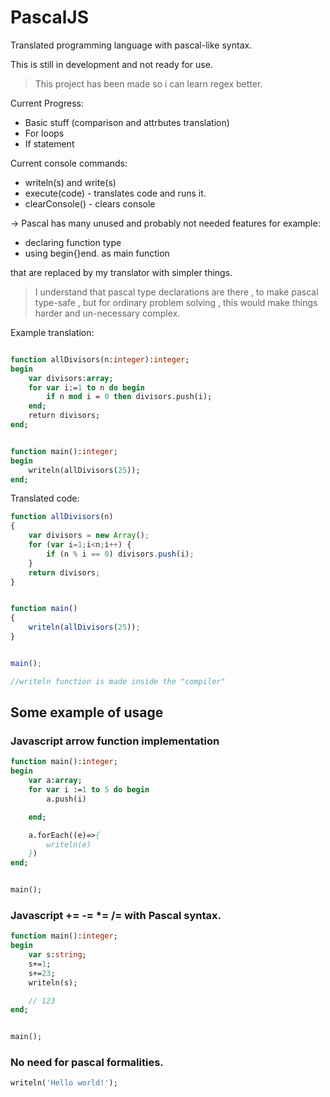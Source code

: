 # PascalJS
Translated programming language with pascal-like syntax.


This is still in development and not ready for use.

> This project has been made so i can learn regex better.

Current Progress:
- Basic stuff (comparison and attrbutes translation)
- For loops
- If statement

Current console commands:
- writeln(s) and write(s)
- execute(code) - translates code and runs it.
- clearConsole() - clears console

-> Pascal has many unused and probably not needed features for example:
- declaring function type
- using begin{}end. as main function

that are replaced by my translator with simpler things.

> I understand that pascal type declarations are there , to make pascal type-safe , but for ordinary problem solving , this would make things harder and un-necessary complex.

Example translation:
```Pascal

function allDivisors(n:integer):integer;
begin
    var divisors:array;
    for var i:=1 to n do begin
        if n mod i = 0 then divisors.push(i);
    end;
    return divisors;
end;


function main():integer;
begin
    writeln(allDivisors(25));
end;

```
Translated code:
```Javascript
function allDivisors(n)
{
    var divisors = new Array();
    for (var i=1;i<n;i++) {
        if (n % i == 0) divisors.push(i);
    }
    return divisors;
}


function main()
{
    writeln(allDivisors(25));
}


main();

//writeln function is made inside the "compiler"
```


## Some example of usage

### Javascript arrow function implementation

```Pascal
function main():integer;
begin
    var a:array;
    for var i :=1 to 5 do begin
        a.push(i)

    end;

    a.forEach((e)=>{
        writeln(e)
    })
end;


main();
```


### Javascript += -= *= /= with Pascal syntax.

```Pascal
function main():integer;
begin
    var s:string;
    s+=1;
    s+=23;
    writeln(s);

    // 123
end;


main();
```


### No need for pascal formalities.

```Pascal
writeln('Hello world!');
```
